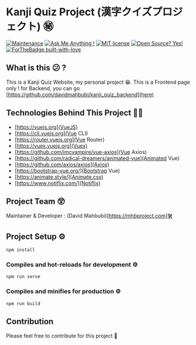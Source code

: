 # Kanji Quiz Project (漢字クイズプロジェクト) ㊙
[![Maintenance](https://img.shields.io/badge/Maintained%3F-yes-green.svg)](https://github.com/davidmahbubi/kanji_quiz_frontend/graphs/commit-activity)
[![Ask Me Anything !](https://img.shields.io/badge/Ask%20me-anything-1abc9c.svg)](https://github.com/davidmahbubi/kanji_quiz_frontend)
[![MIT license](https://img.shields.io/badge/License-MIT-blue.svg)](https://lbesson.mit-license.org/)
[![Open Source? Yes!](https://badgen.net/badge/Open%20Source%20%3F/Yes%21/blue?icon=github)](https://github.com/davidmahbubi/kanji_quiz_frontend)
[![ForTheBadge built-with-love](http://ForTheBadge.com/images/badges/built-with-love.svg)](https://github.com/davidmahbubi/kanji_quiz_frontend)

## What is this 😕 ?

This is a Kanji Quiz Website, my personal project 😁. This is a Frontend page only ! for Backend, you can go [https://github.com/davidmahbubi/kanji_quiz_backend](here)

## Technologies Behind This Project 👨‍💻
* [https://vuejs.org](VueJS)
 * [https://cli.vuejs.org](Vue CLI)
 * [https://router.vuejs.org](Vue Router)
 * [https://vuex.vuejs.org](Vuex)
 * [https://github.com/imcvampire/vue-axios](Vue Axios)
 * [https://github.com/radical-dreamers/animated-vue](Animated Vue)
* [https://github.com/axios/axios](Axios)
* [https://bootstrap-vue.org/](Bootstrap Vue)
* [https://animate.style/](Animate.css)
* [https://www.notiflix.com/](Notiflix)

## Project Team 😲
Maintainer & Developer : (David Mahbubi)[https://mhbproject.com]🛠

## Project Setup ⚙
```
npm install
```

### Compiles and hot-reloads for development ⚙
```
npm run serve
```

### Compiles and minifies for production ⚙
```
npm run build
```

## Contribution 
Please feel free to contribute for this project 💖
